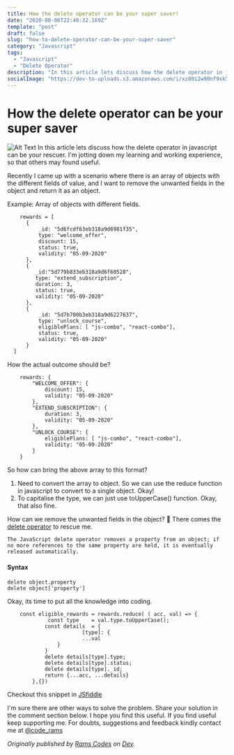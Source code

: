 ```yaml
---
title: How the delete operator can be your super saver!
date: "2020-08-06T22:40:32.169Z"
template: "post"
draft: false
slug: "how-to-delete-operator-can-be-your-super-saver"
category: "Javascript"
tags:
  - "Javascript"
  - "Delete Operator"
description: "In this article lets discuss how the delete operator in javascript can be your rescuer. I'm jotting down my learning and working experience, so that others may found useful."
socialImage: "https://dev-to-uploads.s3.amazonaws.com/i/xz80i2w90nf9xk57pvbl.jpeg"
---
```


# How the delete operator can be your super saver
![Alt Text](https://dev-to-uploads.s3.amazonaws.com/i/xz80i2w90nf9xk57pvbl.jpeg)
In this article lets discuss how the delete operator in javascript can be your rescuer. I'm jotting down my learning and working experience, so that others may found useful.

Recently I came up with a scenario where there is an array of objects with the different fields of value, and I want to remove the unwanted fields in the object and return it as an object. 
  
  Example: Array of objects with different fields. 
  ```
      rewards = [
        {
            _id: "5d6fcdf63eb318a9d6981f35",
            type: "welcome_offer",
            discount: 15,
            status: true, 
            validity: "05-09-2020"
        },
        {
           _id:"5d779b833eb318a9d6f60528",
           type: "extend_subscription",
           duration: 3,
           status: true,
           validity: "05-09-2020"
        },
        {
            _id: "5d7b700b3eb318a9d6227637",
            type: "unlock_course",
            eligiblePlans: [ "js-combo", "react-combo"],
            status: true,
            validity: "05-09-2020"
        }
    ]
  ```
  
 How the actual outcome should be? 

```
    rewards: {
        "WELCOME_OFFER": {
            discount: 15,
            validity: "05-09-2020"
        },
        "EXTEND_SUBSCRIPTION": {
            duration: 3,
            validity: "05-09-2020"
        },
        "UNLOCK_COURSE": {
            eligiblePlans: [ "js-combo", "react-combo"],
            validity: "05-09-2020"
        }
    }
```
So how can bring the above array to this format?  

1. Need to convert the array to object. So we can use the reduce function in javascript to convert to a single object. Okay!
2. To capitalise the type, we can just use toUpperCase() function. Okay, that also fine. 

How can we remove the unwanted fields in the object? 🤔
There comes the [delete operator](https://developer.mozilla.org/en-US/docs/Web/JavaScript/Reference/Operators/delete) to rescue me. 
    
    The JavaScript delete operator removes a property from an object; if no more references to the same property are held, it is eventually released automatically.

#### Syntax
    delete object.property
    delete object['property'] 

Okay, its time to put all the knowledge into coding. 

```
    const eligible_rewards = rewards.reduce( ( acc, val) => {
             const type    = val.type.toUpperCase();
            const details  = {
                        [type]: {
                        ...val
                }
            }
            delete details[type].type;
            delete details[type].status;
            delete details[type]._id;
            return {...acc, ...details}
        },{})
```

Checkout this snippet in [JSfiddle](https://jsfiddle.net/rams_codes/h1yL7to9/1/)

I'm sure there are other ways to solve the problem. Share your solution in the comment section below. I hope you find this useful. If you find useful keep supporting me. For doubts, suggestions and feedback kindly contact me at [@code_rams](https://twitter.com/code_rams)


*Originally published by [Rams Codes](https://dev.to/code_rams) on [Dev](https://dev.to/code_rams/how-the-delete-operator-can-be-your-super-saver-5c34).*
